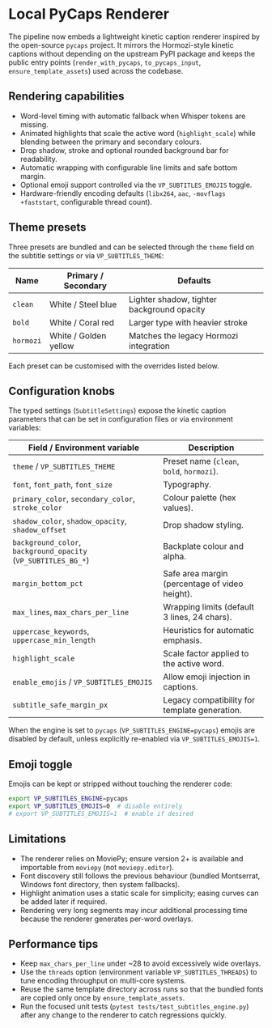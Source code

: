 # Local PyCaps Renderer

The pipeline now embeds a lightweight kinetic caption renderer inspired by the
open-source `pycaps` project.  It mirrors the Hormozi-style kinetic captions
without depending on the upstream PyPI package and keeps the public entry
points (`render_with_pycaps`, `to_pycaps_input`, `ensure_template_assets`) used
across the codebase.

## Rendering capabilities

* Word-level timing with automatic fallback when Whisper tokens are missing.
* Animated highlights that scale the active word (`highlight_scale`) while
  blending between the primary and secondary colours.
* Drop shadow, stroke and optional rounded background bar for readability.
* Automatic wrapping with configurable line limits and safe bottom margin.
* Optional emoji support controlled via the `VP_SUBTITLES_EMOJIS` toggle.
* Hardware-friendly encoding defaults (`libx264`, `aac`, `-movflags
  +faststart`, configurable thread count).

## Theme presets

Three presets are bundled and can be selected through the `theme` field on the
subtitle settings or via `VP_SUBTITLES_THEME`:

| Name     | Primary / Secondary | Defaults                                  |
|----------|---------------------|--------------------------------------------|
| `clean`  | White / Steel blue  | Lighter shadow, tighter background opacity |
| `bold`   | White / Coral red   | Larger type with heavier stroke            |
| `hormozi`| White / Golden yellow | Matches the legacy Hormozi integration   |

Each preset can be customised with the overrides listed below.

## Configuration knobs

The typed settings (`SubtitleSettings`) expose the kinetic caption parameters
that can be set in configuration files or via environment variables:

| Field / Environment variable                            | Description                                     |
|---------------------------------------------------------|-------------------------------------------------|
| `theme` / `VP_SUBTITLES_THEME`                          | Preset name (`clean`, `bold`, `hormozi`).       |
| `font`, `font_path`, `font_size`                        | Typography.                                     |
| `primary_color`, `secondary_color`, `stroke_color`      | Colour palette (hex values).                    |
| `shadow_color`, `shadow_opacity`, `shadow_offset`       | Drop shadow styling.                            |
| `background_color`, `background_opacity` (`VP_SUBTITLES_BG_*`) | Backplate colour and alpha.             |
| `margin_bottom_pct`                                     | Safe area margin (percentage of video height).  |
| `max_lines`, `max_chars_per_line`                       | Wrapping limits (default 3 lines, 24 chars).    |
| `uppercase_keywords`, `uppercase_min_length`            | Heuristics for automatic emphasis.              |
| `highlight_scale`                                       | Scale factor applied to the active word.        |
| `enable_emojis` / `VP_SUBTITLES_EMOJIS`                 | Allow emoji injection in captions.              |
| `subtitle_safe_margin_px`                               | Legacy compatibility for template generation.   |

When the engine is set to `pycaps` (`VP_SUBTITLES_ENGINE=pycaps`) emojis are
disabled by default, unless explicitly re-enabled via `VP_SUBTITLES_EMOJIS=1`.

## Emoji toggle

Emojis can be kept or stripped without touching the renderer code:

```bash
export VP_SUBTITLES_ENGINE=pycaps
export VP_SUBTITLES_EMOJIS=0  # disable entirely
# export VP_SUBTITLES_EMOJIS=1  # enable if desired
```

## Limitations

* The renderer relies on MoviePy; ensure version 2+ is available and importable
  from `moviepy` (not `moviepy.editor`).
* Font discovery still follows the previous behaviour (bundled Montserrat,
  Windows font directory, then system fallbacks).
* Highlight animation uses a static scale for simplicity; easing curves can be
  added later if required.
* Rendering very long segments may incur additional processing time because the
  renderer generates per-word overlays.

## Performance tips

* Keep `max_chars_per_line` under ~28 to avoid excessively wide overlays.
* Use the `threads` option (environment variable `VP_SUBTITLES_THREADS`) to
  tune encoding throughput on multi-core systems.
* Reuse the same template directory across runs so that the bundled fonts are
  copied only once by `ensure_template_assets`.
* Run the focused unit tests (`pytest tests/test_subtitles_engine.py`) after any
  change to the renderer to catch regressions quickly.

